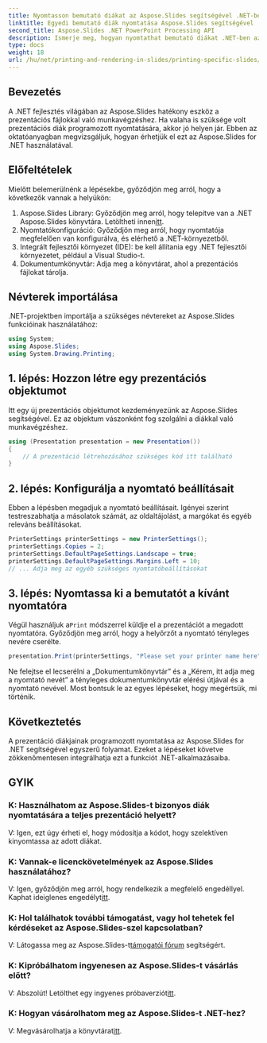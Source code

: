 ```yaml
---
title: Nyomtasson bemutató diákat az Aspose.Slides segítségével .NET-ben
linktitle: Egyedi bemutató diák nyomtatása Aspose.Slides segítségével
second_title: Aspose.Slides .NET PowerPoint Processing API
description: Ismerje meg, hogyan nyomtathat bemutató diákat .NET-ben az Aspose.Slides segítségével. Lépésről lépésre útmutató fejlesztőknek. Töltse le a könyvtárat, és kezdje el a nyomtatást még ma.
type: docs
weight: 18
url: /hu/net/printing-and-rendering-in-slides/printing-specific-slides/
---
```

## Bevezetés
A .NET fejlesztés világában az Aspose.Slides hatékony eszköz a prezentációs fájlokkal való munkavégzéshez. Ha valaha is szüksége volt prezentációs diák programozott nyomtatására, akkor jó helyen jár. Ebben az oktatóanyagban megvizsgáljuk, hogyan érhetjük el ezt az Aspose.Slides for .NET használatával.
## Előfeltételek
Mielőtt belemerülnénk a lépésekbe, győződjön meg arról, hogy a következők vannak a helyükön:
1.  Aspose.Slides Library: Győződjön meg arról, hogy telepítve van a .NET Aspose.Slides könyvtára. Letöltheti innen[itt](https://releases.aspose.com/slides/net/).
2. Nyomtatókonfiguráció: Győződjön meg arról, hogy nyomtatója megfelelően van konfigurálva, és elérhető a .NET-környezetből.
3. Integrált fejlesztői környezet (IDE): be kell állítania egy .NET fejlesztői környezetet, például a Visual Studio-t.
4. Dokumentumkönyvtár: Adja meg a könyvtárat, ahol a prezentációs fájlokat tárolja.
## Névterek importálása
.NET-projektben importálja a szükséges névtereket az Aspose.Slides funkcióinak használatához:
```csharp
using System;
using Aspose.Slides;
using System.Drawing.Printing;
```
## 1. lépés: Hozzon létre egy prezentációs objektumot
Itt egy új prezentációs objektumot kezdeményezünk az Aspose.Slides segítségével. Ez az objektum vászonként fog szolgálni a diákkal való munkavégzéshez.
```csharp
using (Presentation presentation = new Presentation())
{
    // A prezentáció létrehozásához szükséges kód itt található
}
```
## 2. lépés: Konfigurálja a nyomtató beállításait
Ebben a lépésben megadjuk a nyomtató beállításait. Igényei szerint testreszabhatja a másolatok számát, az oldaltájolást, a margókat és egyéb releváns beállításokat.
```csharp
PrinterSettings printerSettings = new PrinterSettings();
printerSettings.Copies = 2;
printerSettings.DefaultPageSettings.Landscape = true;
printerSettings.DefaultPageSettings.Margins.Left = 10;
// ... Adja meg az egyéb szükséges nyomtatóbeállításokat
```
## 3. lépés: Nyomtassa ki a bemutatót a kívánt nyomtatóra
 Végül használjuk a`Print` módszerrel küldje el a prezentációt a megadott nyomtatóra. Győződjön meg arról, hogy a helyőrzőt a nyomtató tényleges nevére cserélte.
```csharp
presentation.Print(printerSettings, "Please set your printer name here");
```
Ne felejtse el lecserélni a „Dokumentumkönyvtár” és a „Kérem, itt adja meg a nyomtató nevét” a tényleges dokumentumkönyvtár elérési útjával és a nyomtató nevével.
Most bontsuk le az egyes lépéseket, hogy megértsük, mi történik.
## Következtetés
A prezentáció diákjainak programozott nyomtatása az Aspose.Slides for .NET segítségével egyszerű folyamat. Ezeket a lépéseket követve zökkenőmentesen integrálhatja ezt a funkciót .NET-alkalmazásaiba.
## GYIK
### K: Használhatom az Aspose.Slides-t bizonyos diák nyomtatására a teljes prezentáció helyett?
V: Igen, ezt úgy érheti el, hogy módosítja a kódot, hogy szelektíven kinyomtassa az adott diákat.
### K: Vannak-e licenckövetelmények az Aspose.Slides használatához?
 V: Igen, győződjön meg arról, hogy rendelkezik a megfelelő engedéllyel. Kaphat ideiglenes engedélyt[itt](https://purchase.aspose.com/temporary-license/).
### K: Hol találhatok további támogatást, vagy hol tehetek fel kérdéseket az Aspose.Slides-szel kapcsolatban?
 V: Látogassa meg az Aspose.Slides-t[támogatói fórum](https://forum.aspose.com/c/slides/11) segítségért.
### K: Kipróbálhatom ingyenesen az Aspose.Slides-t vásárlás előtt?
 V: Abszolút! Letölthet egy ingyenes próbaverziót[itt](https://releases.aspose.com/).
### K: Hogyan vásárolhatom meg az Aspose.Slides-t .NET-hez?
 V: Megvásárolhatja a könyvtárat[itt](https://purchase.aspose.com/buy).